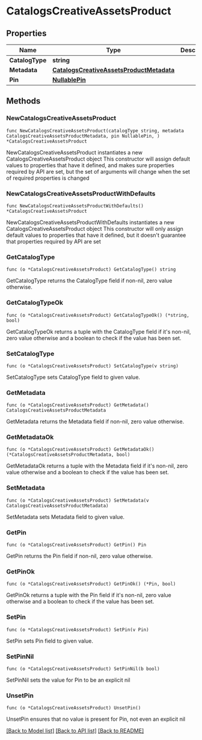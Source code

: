 # CatalogsCreativeAssetsProduct

## Properties

Name | Type | Description | Notes
------------ | ------------- | ------------- | -------------
**CatalogType** | **string** |  | 
**Metadata** | [**CatalogsCreativeAssetsProductMetadata**](CatalogsCreativeAssetsProductMetadata.md) |  | 
**Pin** | [**NullablePin**](Pin.md) |  | 

## Methods

### NewCatalogsCreativeAssetsProduct

`func NewCatalogsCreativeAssetsProduct(catalogType string, metadata CatalogsCreativeAssetsProductMetadata, pin NullablePin, ) *CatalogsCreativeAssetsProduct`

NewCatalogsCreativeAssetsProduct instantiates a new CatalogsCreativeAssetsProduct object
This constructor will assign default values to properties that have it defined,
and makes sure properties required by API are set, but the set of arguments
will change when the set of required properties is changed

### NewCatalogsCreativeAssetsProductWithDefaults

`func NewCatalogsCreativeAssetsProductWithDefaults() *CatalogsCreativeAssetsProduct`

NewCatalogsCreativeAssetsProductWithDefaults instantiates a new CatalogsCreativeAssetsProduct object
This constructor will only assign default values to properties that have it defined,
but it doesn't guarantee that properties required by API are set

### GetCatalogType

`func (o *CatalogsCreativeAssetsProduct) GetCatalogType() string`

GetCatalogType returns the CatalogType field if non-nil, zero value otherwise.

### GetCatalogTypeOk

`func (o *CatalogsCreativeAssetsProduct) GetCatalogTypeOk() (*string, bool)`

GetCatalogTypeOk returns a tuple with the CatalogType field if it's non-nil, zero value otherwise
and a boolean to check if the value has been set.

### SetCatalogType

`func (o *CatalogsCreativeAssetsProduct) SetCatalogType(v string)`

SetCatalogType sets CatalogType field to given value.


### GetMetadata

`func (o *CatalogsCreativeAssetsProduct) GetMetadata() CatalogsCreativeAssetsProductMetadata`

GetMetadata returns the Metadata field if non-nil, zero value otherwise.

### GetMetadataOk

`func (o *CatalogsCreativeAssetsProduct) GetMetadataOk() (*CatalogsCreativeAssetsProductMetadata, bool)`

GetMetadataOk returns a tuple with the Metadata field if it's non-nil, zero value otherwise
and a boolean to check if the value has been set.

### SetMetadata

`func (o *CatalogsCreativeAssetsProduct) SetMetadata(v CatalogsCreativeAssetsProductMetadata)`

SetMetadata sets Metadata field to given value.


### GetPin

`func (o *CatalogsCreativeAssetsProduct) GetPin() Pin`

GetPin returns the Pin field if non-nil, zero value otherwise.

### GetPinOk

`func (o *CatalogsCreativeAssetsProduct) GetPinOk() (*Pin, bool)`

GetPinOk returns a tuple with the Pin field if it's non-nil, zero value otherwise
and a boolean to check if the value has been set.

### SetPin

`func (o *CatalogsCreativeAssetsProduct) SetPin(v Pin)`

SetPin sets Pin field to given value.


### SetPinNil

`func (o *CatalogsCreativeAssetsProduct) SetPinNil(b bool)`

 SetPinNil sets the value for Pin to be an explicit nil

### UnsetPin
`func (o *CatalogsCreativeAssetsProduct) UnsetPin()`

UnsetPin ensures that no value is present for Pin, not even an explicit nil

[[Back to Model list]](../README.md#documentation-for-models) [[Back to API list]](../README.md#documentation-for-api-endpoints) [[Back to README]](../README.md)


